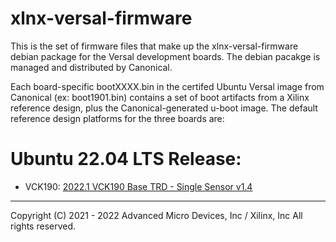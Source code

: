 # xlnx-versal-firmware
This is the set of firmware files that make up the xlnx-versal-firmware debian package for the Versal development boards. The debian pacakge is managed and distributed by Canonical. 

Each board-specific bootXXXX.bin in the certifed Ubuntu Versal image from Canonical (ex: boot1901.bin) contains a set of boot artifacts from a Xilinx reference design, plus the Canonical-generated u-boot image. The default reference design platforms for the three boards are: 

# Ubuntu 22.04 LTS Release:
- VCK190: [2022.1 VCK190 Base TRD - Single Sensor v1.4](https://github.com/Xilinx/vck190-base-trd/tree/xilinx-2022.1-v1.4)

---
Copyright (C) 2021 - 2022 Advanced Micro Devices, Inc / Xilinx, Inc All rights reserved.
